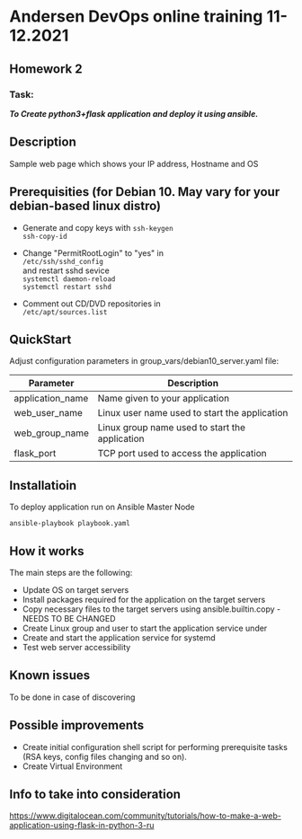 # Andersen DevOps online training 11-12.2021

## Homework 2
### Task: 
_**To Create python3+flask application and deploy it using ansible.**_

## Description
Sample web page which shows your IP address, Hostname and OS

## Prerequisities (for Debian 10. May vary for your debian-based linux distro)
- Generate and copy keys with
`ssh-keygen`  
`ssh-copy-id`

- Change "PermitRootLogin" to  "yes" in  
`/etc/ssh/sshd_config`  
and restart sshd sevice  
`systemctl daemon-reload`  
`systemctl restart sshd`  
- Comment out CD/DVD repositories in  
`/etc/apt/sources.list`  

## QuickStart
Adjust configuration parameters in group_vars/debian10_server.yaml file:

| Parameter | Description |
| ------ | ------ |
| application_name | Name given to your application |
| web_user_name    | Linux user name used to start the application |
| web_group_name   | Linux group name used to start the application |
| flask_port       | TCP port used to access the application |

## Installatioin
To deploy application run on Ansible Master Node

`
ansible-playbook playbook.yaml
`

## How it works
The main steps are the following:
- Update OS on target servers 
- Install packages required for the application on the target servers
- Copy necessary files to the target servers using ansible.builtin.copy - NEEDS TO BE CHANGED
- Create Linux group and user to start the application service under
- Create and start the application service for systemd
- Test web server accessibility

## Known issues
To be done in case of discovering

## Possible improvements
- Create initial configuration shell script for performing prerequisite tasks (RSA keys, config files changing and so on).
- Create Virtual Environment

## Info to take into consideration
https://www.digitalocean.com/community/tutorials/how-to-make-a-web-application-using-flask-in-python-3-ru





